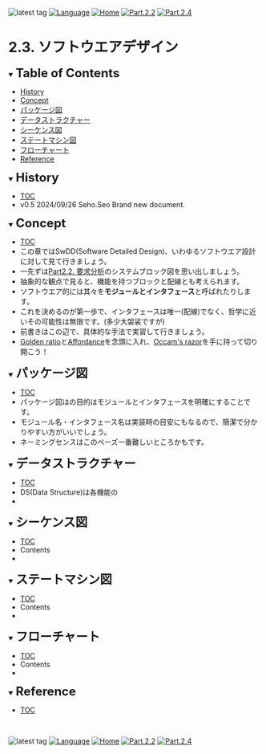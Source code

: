 ![latest tag](https://img.shields.io/github/v/tag/gtuja/CSC_MS.svg?color=brightgreen)
[![Language](https://img.shields.io/badge/%E8%A8%80%E8%AA%9E-English-brightgreen)](https://github.com/gtuja/CSC_MS/blob/main/Part2/3.SoftwareDesign_en.md)
[![Home](https://img.shields.io/badge/Home-Readme-brightgreen)](https://github.com/gtuja/CSC_MS/blob/main/README.md)
[![Part.2.2](https://img.shields.io/badge/Prev-Part.2.2-brightgreen)](https://github.com/gtuja/CSC_MS/blob/main/Part2/2.RequirementAnalysis.md)
[![Part.2.4](https://img.shields.io/badge/Next-Part.2.4-brightgreen)](https://github.com/gtuja/CSC_MS/blob/main/Part2/4.SoftwareImplementation.md)

# 2.3. ソフトウエアデザイン

<div id="toc"></div>
<details open>
<summary><font size="5"><b>Table of Contents</b></font></summary>

- [History](#history)
- [Concept](#Concept)
- [パッケージ図](#PackageDiagram)
- [データストラクチャー](#DataStructure)
- [シーケンス図](#SequenceDiagram)
- [ステートマシン図](#StateMachineDiagram)
- [フローチャート](#FlowChart)
- [Reference](#Reference)

</details>

<div id="history"></div>
<details open>
<summary><font size="5"><b>History</b></font></summary> 

- [TOC](#toc)
- v0.5 2024/09/26 Seho.Seo Brand new document.

</details>

<div id="Concept"></div>
<details open>
<summary><font size="5"><b>Concept</b></font></summary>

- [TOC](#toc)
- この章ではSwDD(Software Detailed Design)、いわゆるソフトウエア設計に対して見て行きましょう。
- 一先ずは[Part2.2. 要求分析](https://github.com/gtuja/CSC_MS/blob/main/Part2/2.RequirementAnalysis.md#project_xlm)のシステムブロック図を思い出しましょう。
- 抽象的な観点で見ると、機能を持つブロックと配線とも考えられます。
- ソフトウエア的には其々を**モジュールとインタフェース**と呼ばれたりします。
- これを決めるのが第一歩で、インタフェースは唯一(配線)でなく、哲学に近いその可能性は無限です。(多少大袈裟ですが)
- 前書きはこの辺で、具体的な手法で実習して行きましょう。
- [Golden ratio](https://en.m.wikipedia.org/wiki/Golden_ratio)と[Affordance](https://en.m.wikipedia.org/wiki/Affordance)を念頭に入れ、[Occam's razor](https://en.m.wikipedia.org/wiki/Occam%27s_razor)を手に持って切り開こう！

</details>

<div id="PackageDiagram"></div>
<details open>
<summary><font size="5"><b>パッケージ図</b></font></summary>

- [TOC](#toc)
- パッケージ図はの目的はモジュールとインタフェースを明確にすることです。
- モジュール名・インタフェース名は実装時の目安にもなるので、簡潔で分かりやすい方がいいでしょう。
- ネーミングセンスはこのペーズ一番難しいところかもです。

</details>

<div id="DataStructure"></div>
<details open>
<summary><font size="5"><b>データストラクチャー</b></font></summary>

- [TOC](#toc)
- DS(Data Structure)は各機能の
- 

</details>

<div id="SequenceDiagram"></div>
<details open>
<summary><font size="5"><b>シーケンス図</b></font></summary>

- [TOC](#toc)
- Contents
- 

</details>

<div id="StateMachineDiagram"></div>
<details open>
<summary><font size="5"><b>ステートマシン図</b></font></summary>

- [TOC](#toc)
- Contents
- 

</details>

<div id="FlowChart"></div>
<details open>
<summary><font size="5"><b>フローチャート</b></font></summary>

- [TOC](#toc)
- Contents
- 

</details>

<div id="Reference"></div>
<details open>
<summary><font size="5"><b>Reference</b></font></summary>

- [TOC](#toc)

</details>
<br>

![latest tag](https://img.shields.io/github/v/tag/gtuja/CSC_MS.svg?color=brightgreen)
[![Language](https://img.shields.io/badge/%E8%A8%80%E8%AA%9E-English-brightgreen)](https://github.com/gtuja/CSC_MS/blob/main/Part2/3.SoftwareDesign_en.md)
[![Home](https://img.shields.io/badge/Home-Readme-brightgreen)](https://github.com/gtuja/CSC_MS/blob/main/README.md)
[![Part.2.2](https://img.shields.io/badge/Prev-Part.2.2-brightgreen)](https://github.com/gtuja/CSC_MS/blob/main/Part2/2.RequirementAnalysis.md)
[![Part.2.4](https://img.shields.io/badge/Next-Part.2.4-brightgreen)](https://github.com/gtuja/CSC_MS/blob/main/Part2/4.SoftwareImplementation.md)
